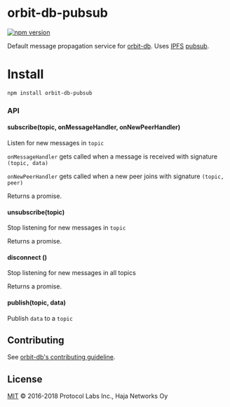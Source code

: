 # orbit-db-pubsub

[![npm version](https://badge.fury.io/js/orbit-db-pubsub.svg)](https://badge.fury.io/js/orbit-db-pubsub)

Default message propagation service for [orbit-db](https://github.com/haadcode/orbit-db). Uses [IPFS](https://dist.ipfs.io/go-ipfs/floodsub-2) [pubsub](https://github.com/ipfs/go-ipfs/blob/master/core/commands/pubsub.go#L23).

# Install
```
npm install orbit-db-pubsub
```

### API

#### subscribe(topic, onMessageHandler, onNewPeerHandler)

Listen for new messages in `topic`

`onMessageHandler` gets called when a message is received with signature `(topic, data)`

`onNewPeerHandler` gets called when a new peer joins with signature `(topic, peer)`

Returns a promise.

#### unsubscribe(topic)

Stop listening for new messages in `topic`

Returns a promise.

#### disconnect ()

Stop listening for new messages in all topics

Returns a promise.

#### publish(topic, data)

Publish `data` to a `topic`

## Contributing

See [orbit-db's contributing guideline](https://github.com/haadcode/orbit-db#contributing).

## License

[MIT](LICENSE) ©️ 2016-2018 Protocol Labs Inc., Haja Networks Oy